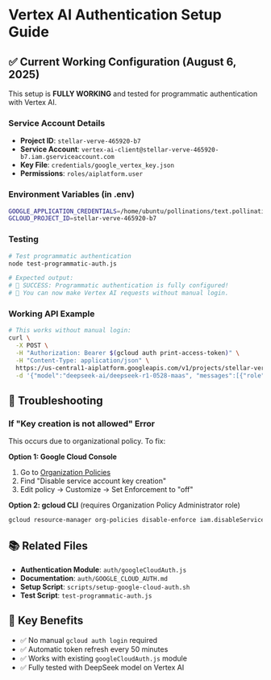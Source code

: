 # Vertex AI Authentication Setup Guide

## ✅ Current Working Configuration (August 6, 2025)

This setup is **FULLY WORKING** and tested for programmatic authentication with Vertex AI.

### Service Account Details
- **Project ID**: `stellar-verve-465920-b7`
- **Service Account**: `vertex-ai-client@stellar-verve-465920-b7.iam.gserviceaccount.com`
- **Key File**: `credentials/google_vertex_key.json`
- **Permissions**: `roles/aiplatform.user`

### Environment Variables (in .env)
```bash
GOOGLE_APPLICATION_CREDENTIALS=/home/ubuntu/pollinations/text.pollinations.ai/credentials/google_vertex_key.json
GCLOUD_PROJECT_ID=stellar-verve-465920-b7
```

### Testing
```bash
# Test programmatic authentication
node test-programmatic-auth.js

# Expected output:
# 🎉 SUCCESS: Programmatic authentication is fully configured!
# 🚀 You can now make Vertex AI requests without manual login.
```

### Working API Example
```bash
# This works without manual login:
curl \
  -X POST \
  -H "Authorization: Bearer $(gcloud auth print-access-token)" \
  -H "Content-Type: application/json" \
  https://us-central1-aiplatform.googleapis.com/v1/projects/stellar-verve-465920-b7/locations/us-central1/endpoints/openapi/chat/completions \
  -d '{"model":"deepseek-ai/deepseek-r1-0528-maas", "messages":[{"role": "user", "content": "Hello!"}]}'
```

## 🔧 Troubleshooting

### If "Key creation is not allowed" Error
This occurs due to organizational policy. To fix:

**Option 1: Google Cloud Console**
1. Go to [Organization Policies](https://console.cloud.google.com/iam-admin/orgpolicies)
2. Find "Disable service account key creation"
3. Edit policy → Customize → Set Enforcement to "off"

**Option 2: gcloud CLI** (requires Organization Policy Administrator role)
```bash
gcloud resource-manager org-policies disable-enforce iam.disableServiceAccountKeyCreation --organization=231606865087
```

## 📚 Related Files
- **Authentication Module**: `auth/googleCloudAuth.js`
- **Documentation**: `auth/GOOGLE_CLOUD_AUTH.md`
- **Setup Script**: `scripts/setup-google-cloud-auth.sh`
- **Test Script**: `test-programmatic-auth.js`

## 🎯 Key Benefits
- ✅ No manual `gcloud auth login` required
- ✅ Automatic token refresh every 50 minutes
- ✅ Works with existing `googleCloudAuth.js` module
- ✅ Fully tested with DeepSeek model on Vertex AI
